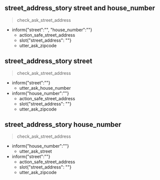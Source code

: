 ## street_address_story street and house_number
> check_ask_street_address
* inform{"street":"", "house_number":""}
  - action_safe_street_address
  - slot{"street_address": ""}
  - utter_ask_zipcode

## street_address_story street
> check_ask_street_address
* inform{"street":""}
  - utter_ask_house_number
* inform{"house_number":""}
  - action_safe_street_address
  - slot{"street_address": ""}
  - utter_ask_zipcode

## street_address_story house_number
> check_ask_street_address
* inform{"house_number":""}
  - utter_ask_street
* inform{"street":""}
  - action_safe_street_address
  - slot{"street_address": ""}
  - utter_ask_zipcode
